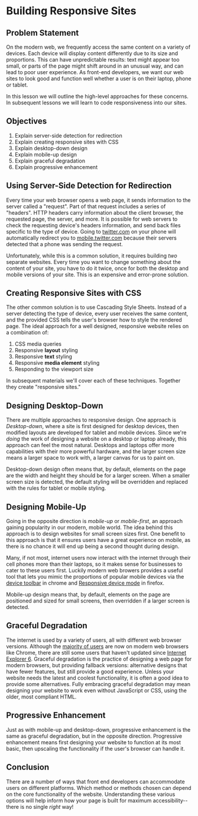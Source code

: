 # Building Responsive Sites

## Problem Statement

On the modern web, we frequently access the same content on a variety of
devices. Each device will display content differently due to its size
and proportions. This can have unpredictable results: text might appear
too small, or parts of the page might shift around in an unusual way,
and can lead to poor user experience. As front-end developers, we want our 
web sites to look good and function well whether a user is on 
their laptop, phone or tablet.

In this lesson we will outline the high-level approaches for these concerns.
In subsequent lessons we will learn to code responsiveness into our sites.

## Objectives

1. Explain server-side detection for redirection
2. Explain creating responsive sites with CSS
3. Explain desktop-down design
4. Explain mobile-up design
5. Explain graceful degradation
6. Explain progressive enhancement

## Using Server-Side Detection for Redirection

Every time your web browser opens a web page, it sends information to the server
called a "request". Part of that request includes a series of "headers". HTTP 
headers carry information about the client browser, the requested page, the server, 
and more. It is possible for web servers to check the requesting device's headers 
information, and send back files specific to the type of device. Going to
[twitter.com](twitter.com) on your phone will automatically redirect you to
[mobile.twitter.com](mobile.twitter.com) because their servers detected that a
phone was sending the request.

Unfortunately, while this is a common solution, it requires building _two_
separate websites. Every time you want to change something about the content
of your site, you have to do it twice, once for both the desktop and mobile
versions of your site. This is an expensive and error-prone solution.

## Creating Responsive Sites with CSS

The other common solution is to use Cascading Style Sheets. Instead of a
server detecting the type of device, every user receives the same content,
and the provided CSS tells the user's browser how to style the rendered page. 
The ideal approach for a well designed, responsive website relies on a combination
of:

1. CSS media queries
2. Responsive **layout** styling
3. Responsive **text** styling
4. Responsive **media element** styling
5. Responding to the viewport size

In subsequent materials we'll cover each of these techniques.
Together they create "responsive sites."

## Designing Desktop-Down

There are multiple approaches to responsive design. One approach is
_Desktop-down_, where a site is first designed for desktop devices, then
modified layouts are developed for tablet and mobile devices. Since we're
_doing_ the work of designing a website on a desktop or laptop already, this
approach can feel the most natural. Desktops and laptops offer more
capabilities with their more powerful hardware, and the larger screen size means
a larger space to work with, a larger canvas for us to paint on.

Desktop-down design often means that, by default, elements on the page are the
width and height they should be for a larger screen. When a smaller screen size
is detected, the default styling will be overridden and replaced with the rules
for tablet or mobile styling.

## Designing Mobile-Up

Going in the opposite direction is _mobile-up_ or _mobile-first_, an approach
gaining popularity in our modern, mobile world. The idea behind this approach is
to design websites for small screen sizes first. One benefit to this approach is
that it ensures users have a great experience on mobile, as there is no chance
it will end up being a second thought during design.

Many, if not most, internet users now interact with the internet through their cell
phones more than their laptops, so it makes sense for businesses to cater to
these users first. Luckily modern web browers provides a useful tool that lets you mimic 
the proportions of popular mobile devices via the [device 
toolbar](https://developers.google.com/web/tools/chrome-devtools/device-mode/emulate-mobile-viewports) in chrome and [Responsive device mode](https://developer.mozilla.org/en-US/docs/Tools/Responsive_Design_Mode) in firefox. 

Mobile-up design means that, by default, elements on the page are positioned and
sized for small screens, then overridden if a larger screen is detected.

## Graceful Degradation

The internet is used by a variety of users, all with different web browser
versions.  Although the [majority of
users](https://www.w3schools.com/browsers/default.asp) are now on modern web
browsers like Chrome, there are still some users that haven't updated since
[Internet Explorer
6](https://developer.microsoft.com/en-us/microsoft-edge/ie6countdown/#).
Graceful degradation is the practice of designing a web page for modern
browsers, but providing fallback versions: alternative designs that have fewer
features, but still provide a good experience. Unless your website needs the
latest and coolest functionality, it is often a good idea to provide some
alternatives. Fully embracing graceful degradation may mean designing your
website to work even without JavaScript or CSS, using the older, most compliant
HTML.

## Progressive Enhancement

Just as with mobile-up and desktop-down, progressive enhancement is
the same as graceful degradation, but in the opposite direction. Progressive
enhancement means first designing your website to function at its most basic,
then upscaling the functionality if the user's browser can handle it.

## Conclusion

There are a number of ways that front end developers can accommodate users
on different platforms. Which method or methods chosen can depend on the 
core functionality of the website. Understanding these various options will
help inform how your page is built for maximum accessibility--there is no 
single _right_ way!
